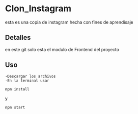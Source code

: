 # Clon_Instagram
esta es una copia de instagram hecha con fines de aprendisaje

## Detalles
en este git solo esta el modulo de Frontend del proyecto


## Uso
    -Descargar los archivos
    -En la terminal usar 
```
npm install
```
y
```
npm start
```
